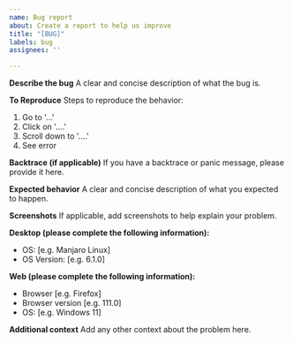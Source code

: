 ```yaml
---
name: Bug report
about: Create a report to help us improve
title: "[BUG]"
labels: bug
assignees: ''

---
```


**Describe the bug**
A clear and concise description of what the bug is.

**To Reproduce**
Steps to reproduce the behavior:
1. Go to '...'
2. Click on '....'
3. Scroll down to '....'
4. See error

**Backtrace (if applicable)**
If you have a backtrace or panic message, please provide it here.

**Expected behavior**
A clear and concise description of what you expected to happen.

**Screenshots**
If applicable, add screenshots to help explain your problem.

**Desktop (please complete the following information):**
 - OS: [e.g. Manjaro Linux]
 - OS Version: [e.g. 6.1.0]

**Web (please complete the following information):**
 - Browser [e.g. Firefox]
 - Browser version [e.g. 111.0]
 - OS: [e.g. Windows 11]

**Additional context**
Add any other context about the problem here.
